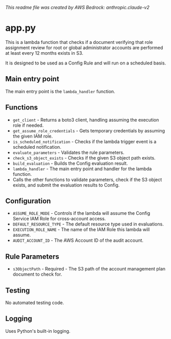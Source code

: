 *This readme file was created by AWS Bedrock: anthropic.claude-v2*

# app.py

This is a lambda function that checks if a document verifying that role assignment review for root or global administrator accounts are performed at least every 12 months exists in S3.

It is designed to be used as a Config Rule and will run on a scheduled basis.

## Main entry point

The main entry point is the `lambda_handler` function.

## Functions

- `get_client` - Returns a boto3 client, handling assuming the execution role if needed.
- `get_assume_role_credentials` - Gets temporary credentials by assuming the given IAM role.
- `is_scheduled_notification` - Checks if the lambda trigger event is a scheduled notification. 
- `evaluate_parameters` - Validates the rule parameters.
- `check_s3_object_exists` - Checks if the given S3 object path exists. 
- `build_evaluation` - Builds the Config evaluation result.
- `lambda_handler` - The main entry point and handler for the lambda function.
- Calls the other functions to validate parameters, check if the S3 object exists, and submit the evaluation results to Config.

## Configuration

- `ASSUME_ROLE_MODE` - Controls if the lambda will assume the Config Service IAM Role for cross-account access.
- `DEFAULT_RESOURCE_TYPE` - The default resource type used in evaluations.
- `EXECUTION_ROLE_NAME` - The name of the IAM Role this lambda will assume.
- `AUDIT_ACCOUNT_ID` - The AWS Account ID of the audit account.

## Rule Parameters

- `s3ObjectPath` - Required - The S3 path of the account management plan document to check for.

## Testing

No automated testing code.

## Logging

Uses Python's built-in logging.
